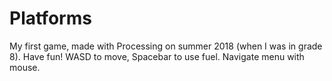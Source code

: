 # Platforms
My first game, made with Processing on summer 2018 (when I was in grade 8). Have fun!
WASD to move, Spacebar to use fuel. Navigate menu with mouse.
